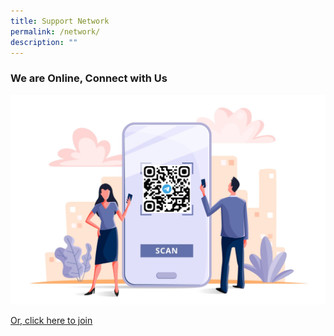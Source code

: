 ```yaml
---
title: Support Network
permalink: /network/
description: ""
---
```

### We are Online, Connect with Us 

![](/images/Telegram%20QR.png)

<a href="https://t.me/dlc_test">Or, click here to join
